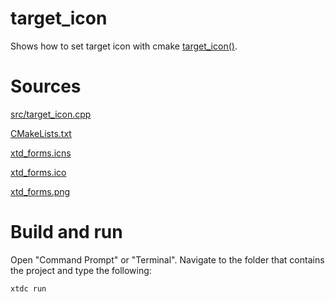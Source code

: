 # target_icon

Shows how to set target icon with cmake [target_icon()](https://gammasoft71.github.io/xtd/reference_guides/latest/_c_make_commands.html#TargetIconSubSection).

# Sources

[src/target_icon.cpp](src/target_icon.cpp)

[CMakeLists.txt](CMakeLists.txt)

[xtd_forms.icns](resources/xtd_forms.icns)

[xtd_forms.ico](resources/xtd_forms.ico)

[xtd_forms.png](resources/xtd_forms.png)

# Build and run

Open "Command Prompt" or "Terminal". Navigate to the folder that contains the project and type the following:

```shell
xtdc run
```
